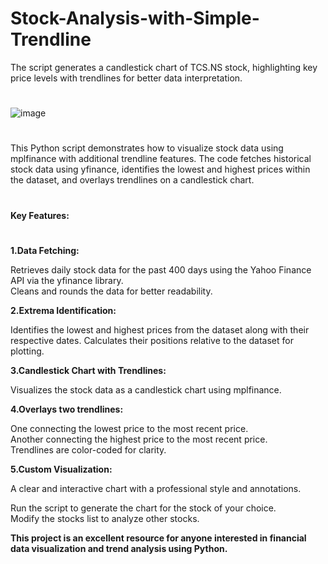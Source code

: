 # Stock-Analysis-with-Simple-Trendline
The script generates a candlestick chart of TCS.NS stock, highlighting key price levels with trendlines for better data interpretation.


#

![image](https://github.com/user-attachments/assets/460b87f7-7994-45d3-9a02-318c73004277)

#
This Python script demonstrates how to visualize stock data using mplfinance with additional trendline features. The code fetches historical stock data using yfinance, identifies the lowest and highest prices within the dataset, and overlays trendlines on a candlestick chart.
#
**Key Features:**
#
**1.Data Fetching:**

Retrieves daily stock data for the past 400 days using the Yahoo Finance API via the yfinance library.<br />
Cleans and rounds the data for better readability.<br />

**2.Extrema Identification:**

Identifies the lowest and highest prices from the dataset along with their respective dates.
Calculates their positions relative to the dataset for plotting.

**3.Candlestick Chart with Trendlines:**

Visualizes the stock data as a candlestick chart using mplfinance.

**4.Overlays two trendlines:**

One connecting the lowest price to the most recent price.<br />
Another connecting the highest price to the most recent price.<br />
Trendlines are color-coded for clarity.

**5.Custom Visualization:**

A clear and interactive chart with a professional style and annotations.<br />

Run the script to generate the chart for the stock of your choice.<br />
Modify the stocks list to analyze other stocks.<br />



**This project is an excellent resource for anyone interested in financial data visualization and trend analysis using Python.**
